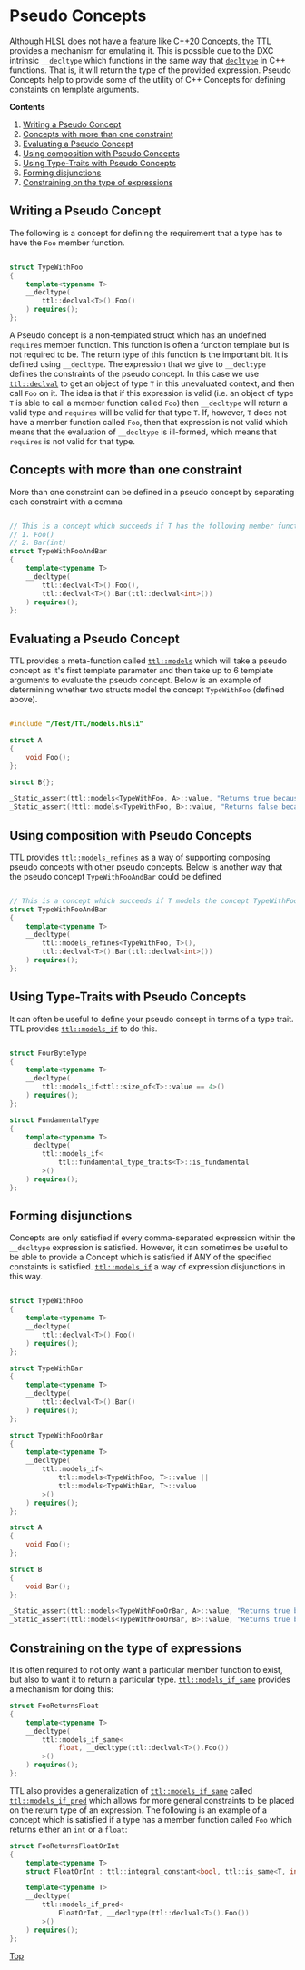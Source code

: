 # Pseudo Concepts

Although HLSL does not have a feature like [C++20 Concepts](https://en.cppreference.com/w/cpp/language/constraints), the TTL provides a mechanism for emulating it. This is possible due to the DXC intrinsic `__decltype` which functions in the same way that [`decltype`](https://en.cppreference.com/w/cpp/language/decltype) in C++ functions. That is, it will return the type of the provided expression. Pseudo Concepts help to provide some of the utility of C++ Concepts for defining constaints on template arguments.

**Contents**
1. [Writing a Pseudo Concept](#writing-a-pseudo-concept)
2. [Concepts with more than one constraint](#concepts-with-more-than-one-constraint)
3. [Evaluating a Pseudo Concept](#evaluating-a-pseudo-concept)
4. [Using composition with Pseudo Concepts](#using-composition-with-pseudo-concepts)
5. [Using Type-Traits with Pseudo Concepts](#using-type-traits-with-pseudo-concepts)
6. [Forming disjunctions](#forming-disjunctions)
7. [Constraining on the type of expressions](#constraining-on-the-type-of-expressions)

## Writing a Pseudo Concept

The following is a concept for defining the requirement that a type has to have the `Foo` member function.

```c++

struct TypeWithFoo
{
    template<typename T>
    __decltype(
        ttl::declval<T>().Foo()
    ) requires();
};

```

A Pseudo concept is a non-templated struct which has an undefined `requires` member function. This function is often a function template but is not required to be. The return type of this function is the important bit. It is defined using `__decltype`. The expression that we give to `__decltype` defines the constraints of the pseudo concept. In this case we use [`ttl::declval`](../TypeTraits/DeclVal.md) to get an object of type `T` in this unevaluated context, and then call `Foo` on it. The idea is that if this expression is valid (i.e. an object of type `T` is able to call a member function called `Foo`) then `__decltype` will return a valid type and `requires` will be valid for that type `T`. If, however, `T` does not have a member function called `Foo`, then that expression is not valid which means that the evaluation of `__decltype` is ill-formed, which means that `requires` is not valid for that type.

## Concepts with more than one constraint

More than one constraint can be defined in a pseudo concept by separating each constraint with a comma

```c++

// This is a concept which succeeds if T has the following member functions:
// 1. Foo()
// 2. Bar(int)
struct TypeWithFooAndBar
{
    template<typename T>
    __decltype(
        ttl::declval<T>().Foo(),
        ttl::declval<T>().Bar(ttl::declval<int>())
    ) requires();
};

```

## Evaluating a Pseudo Concept

TTL provides a meta-function called [`ttl::models`](./Models.md) which will take a pseudo concept as it's first template parameter and then take up to 6 template arguments to evaluate the pseudo concept. Below is an example of determining whether two structs model the concept `TypeWithFoo` (defined above).

```c++

#include "/Test/TTL/models.hlsli"

struct A
{
    void Foo();
};

struct B{};

_Static_assert(ttl::models<TypeWithFoo, A>::value, "Returns true because A has a member function called Foo");
_Static_assert(!ttl::models<TypeWithFoo, B>::value, "Returns false because B does not have a member function called Foo");

```

## Using composition with Pseudo Concepts

TTL provides [`ttl::models_refines`](./ModelsRefines.md) as a way of supporting composing pseudo concepts with other pseudo concepts.
Below is another way that the pseudo concept `TypeWithFooAndBar` could be defined

```c++

// This is a concept which succeeds if T models the concept TypeWithFoo and has a member function Bar(int)
struct TypeWithFooAndBar
{
    template<typename T>
    __decltype(
        ttl::models_refines<TypeWithFoo, T>(),
        ttl::declval<T>().Bar(ttl::declval<int>())
    ) requires();
};

```

## Using Type-Traits with Pseudo Concepts

It can often be useful to define your pseudo concept in terms of a type trait. TTL provides [`ttl::models_if`](./ModelsIf.md) to do this.

```c++

struct FourByteType
{
    template<typename T>
    __decltype(
        ttl::models_if<ttl::size_of<T>::value == 4>()
    ) requires();
};

struct FundamentalType
{
    template<typename T>
    __decltype(
        ttl::models_if<
            ttl::fundamental_type_traits<T>::is_fundamental
        >()
    ) requires();
};

```

## Forming disjunctions

Concepts are only satisfied if every comma-separated expression within the `__decltype` expression is satisfied. However, it can sometimes be useful to be able to provide a Concept which is satisfied if ANY of the specified constaints is satisfied. [`ttl::models_if`](./ModelsIf.md) a way of expression disjunctions in this way.

```c++

struct TypeWithFoo
{
    template<typename T>
    __decltype(
        ttl::declval<T>().Foo()
    ) requires();
};

struct TypeWithBar
{
    template<typename T>
    __decltype(
        ttl::declval<T>().Bar()
    ) requires();
};

struct TypeWithFooOrBar
{
    template<typename T>
    __decltype(
        ttl::models_if<
            ttl::models<TypeWithFoo, T>::value ||
            ttl::models<TypeWithBar, T>::value
        >()
    ) requires();
};

struct A
{
    void Foo();
};

struct B
{
    void Bar();
};

_Static_assert(ttl::models<TypeWithFooOrBar, A>::value, "Returns true because A has a Foo");
_Static_assert(ttl::models<TypeWithFooOrBar, B>::value, "Returns true because B has a Bar");

```

## Constraining on the type of expressions

It is often required to not only want a particular member function to exist, but also to want it to return a particular type. [`ttl::models_if_same`](./ModelsIfSame.md) provides a mechanism for doing this:

```c++
struct FooReturnsFloat
{
    template<typename T>
    __decltype(
        ttl::models_if_same<
            float, __decltype(ttl::declval<T>().Foo())
        >()
    ) requires();
};

```

TTL also provides a generalization of [`ttl::models_if_same`](./ModelsIfSame.md) called [`ttl::models_if_pred`](./ModelsIfPred.md) which allows for more general constraints to be placed on the return type of an expression. The following is an example of a concept which is satisfied if a type has a member function called `Foo` which returns either an `int` or a `float`:

```c++
struct FooReturnsFloatOrInt
{
    template<typename T>
    struct FloatOrInt : ttl::integral_constant<bool, ttl::is_same<T, int>::value || ttl::is_same<T, float>::value>{};

    template<typename T>
    __decltype(
        ttl::models_if_pred<
            FloatOrInt, __decltype(ttl::declval<T>().Foo())
        >()
    ) requires();
};

```


[Top](#pseudo-concepts)
